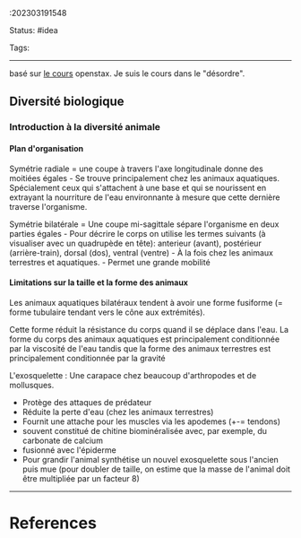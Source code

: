 :202303191548

Status: #idea

Tags:

---

basé sur [le cours](https://openstax.org/books/biology-2e/pages/preface) openstax.
Je suis le cours dans le "désordre".

## Diversité biologique
### Introduction à la diversité animale
#### Plan d'organisation

Symétrie radiale = une coupe à travers l'axe longitudinale donne des moitiées égales 
	- Se trouve principalement chez les animaux aquatiques. Spécialement ceux qui s'attachent à une base et qui se nourissent en extrayant la nourriture de l'eau environnante à mesure que cette dernière traverse l'organisme.

 Symétrie bilatérale = Une coupe mi-sagittale sépare l'organisme en deux parties égales
	 - Pour décrire le corps on utilise les termes suivants (à visualiser avec un quadrupède en tête): anterieur (avant), postérieur (arrière-train), dorsal (dos), ventral (ventre)
	 - À la fois chez les animaux terrestres et aquatiques.
	 - Permet une grande mobilité

#### Limitations sur la taille et la forme des animaux

Les animaux aquatiques bilatéraux tendent à avoir une forme fusiforme (= forme tubulaire tendant vers le cône aux extrémités).

Cette forme réduit la résistance du corps quand il se déplace dans l'eau.
La forme du corps des animaux aquatiques est principalement conditionnée par la viscosité de l'eau tandis que la forme des animaux terrestres est principalement conditionnée par la gravité

L'exosquelette : Une carapace chez beaucoup d'arthropodes et de mollusques. 
- Protège des attaques de prédateur
- Réduite la perte d'eau (chez les animaux terrestres)
- Fournit une attache pour les muscles via les apodemes (+-= tendons)
- souvent constitué de chitine biominéralisée avec, par exemple, du carbonate de calcium
- fusionné avec l'épiderme
- Pour grandir l'animal synthétise un nouvel exosquelette sous l'ancien puis mue (pour doubler de taille, on estime que la masse de l'animal doit être multipliée par un facteur 8)
---
# References